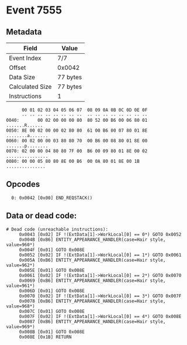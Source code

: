 # Event 7555

## Metadata

| Field           | Value    |
|-----------------|----------|
| Event Index     | 7/7      |
| Offset          | 0x0042   |
| Data Size       | 77 bytes |
| Calculated Size | 77 bytes |
| Instructions    | 1        |

```
      00 01 02 03 04 05 06 07  08 09 0A 0B 0C 0D 0E 0F
      -- -- -- -- -- -- -- --  -- -- -- -- -- -- -- --
0040:       00 02 00 00 00 80  80 52 00 B6 00 06 80 01    .......R......
0050: 8E 00 02 00 00 02 80 80  61 00 B6 00 07 80 01 8E  ........a.......
0060: 00 02 00 00 03 80 80 70  00 B6 00 08 80 01 8E 00  .......p........
0070: 02 00 00 04 80 80 7F 00  B6 00 09 80 01 8E 00 02  ................
0080: 00 00 05 80 80 8E 00 B6  00 0A 80 01 8E 00 1B     ............... 
```

## Opcodes

```
  0: 0x0042 [0x00] END_REQSTACK()
```

## Data or dead code:

```
# Dead code (unreachable instructions):
     0x0043 [0x02] IF !(ExtData[1]->WorkLocal[0] == 0*) GOTO 0x0052
     0x004B [0xB6] ENTITY_APPEARANCE_HANDLER(case=Hair style, value=960*)
     0x004F [0x01] GOTO 0x008E
     0x0052 [0x02] IF !(ExtData[1]->WorkLocal[0] == 1*) GOTO 0x0061
     0x005A [0xB6] ENTITY_APPEARANCE_HANDLER(case=Hair style, value=962*)
     0x005E [0x01] GOTO 0x008E
     0x0061 [0x02] IF !(ExtData[1]->WorkLocal[0] == 2*) GOTO 0x0070
     0x0069 [0xB6] ENTITY_APPEARANCE_HANDLER(case=Hair style, value=961*)
     0x006D [0x01] GOTO 0x008E
     0x0070 [0x02] IF !(ExtData[1]->WorkLocal[0] == 3*) GOTO 0x007F
     0x0078 [0xB6] ENTITY_APPEARANCE_HANDLER(case=Hair style, value=968*)
     0x007C [0x01] GOTO 0x008E
     0x007F [0x02] IF !(ExtData[1]->WorkLocal[0] == 4*) GOTO 0x008E
     0x0087 [0xB6] ENTITY_APPEARANCE_HANDLER(case=Hair style, value=969*)
     0x008B [0x01] GOTO 0x008E
     0x008E [0x1B] RETURN
```